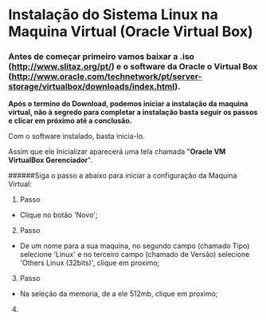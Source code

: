 # Instalação do Sistema Linux na Maquina Virtual (Oracle Virtual Box)
### Antes de começar primeiro vamos baixar a .iso (http://www.slitaz.org/pt/) e o software da Oracle o Virtual Box (http://www.oracle.com/technetwork/pt/server-storage/virtualbox/downloads/index.html).

**Após o termino do Download, podemos iniciar a instalação da maquina virtual, não à segredo para completar a instalação basta seguir os passos e clicar em próximo até a conclusão.**

Com o software instalado, basta inicia-lo.

Assim que ele Inicializar aparecerá uma tela chamada "**Oracle VM VirtualBox Gerenciador**".

######Siga o passo a abaixo para iniciar a configuração da Maquina Virtual:

1. Passo
 * Clique no botão 'Novo';

2. Passo
 * De um nome para a sua maquina, no segundo campo (chamado Tipo) selecione 'Linux' e no terceiro campo (chamado de Versão) selecione 'Others Linux (32bits)', clique em proximo;
 
3. Passo
 * Na seleção da memoria, de a ele 512mb, clique em proximo;
 
4. 
